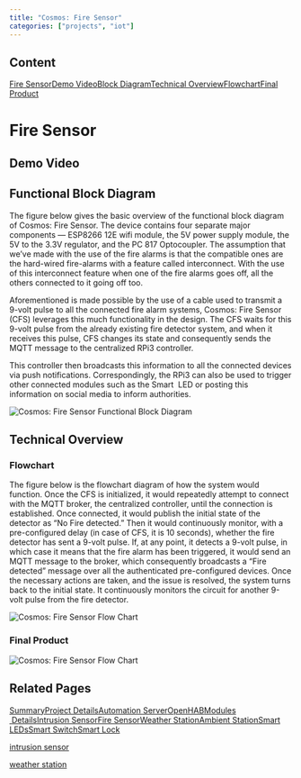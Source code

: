 ```yaml
---
title: "Cosmos: Fire Sensor"
categories: ["projects", "iot"]
---             
```


Content
-------

[Fire Sensor](#fire-sensor)[Demo Video](#demo)[Block Diagram](#block-diagram)[Technical Overview](#overview)[Flowchart](#fc)[Final Product](#final-product)

Fire Sensor
===========

Demo Video
----------

Functional Block Diagram
------------------------

The figure below gives the basic overview of the functional block diagram of Cosmos: Fire Sensor. The device contains four separate major components — ESP8266 12E wifi module, the 5V power supply module, the 5V to the 3.3V regulator, and the PC 817 Optocoupler. The assumption that we’ve made with the use of the fire alarms is that the compatible ones are the hard-wired fire-alarms with a feature called interconnect. With the use of this interconnect feature when one of the fire alarms goes off, all the others connected to it going off too.  
  
Aforementioned is made possible by the use of a cable used to transmit a 9-volt pulse to all the connected fire alarm systems, Cosmos: Fire Sensor (CFS) leverages this much functionality in the design. The CFS waits for this 9-volt pulse from the already existing fire detector system, and when it receives this pulse, CFS changes its state and consequently sends the MQTT message to the centralized RPi3 controller.  
  
This controller then broadcasts this information to all the connected devices via push notifications. Correspondingly, the RPi3 can also be used to trigger other connected modules such as the Smart  LED or posting this information on social media to inform authorities.

![Cosmos: Fire Sensor Functional Block Diagram](https://project-odyssey.s3.us-east-2.amazonaws.com/657e22cc9952152003398c6698d7b0b4.png)

Technical Overview
------------------

### Flowchart

The figure below is the flowchart diagram of how the system would function. Once the CFS is initialized, it would repeatedly attempt to connect with the MQTT broker, the centralized controller, until the connection is established. Once connected, it would publish the initial state of the detector as “No Fire detected.” Then it would continuously monitor, with a pre-configured delay (in case of CFS, it is 10 seconds), whether the fire detector has sent a 9-volt pulse. If, at any point, it detects a 9-volt pulse, in which case it means that the fire alarm has been triggered, it would send an MQTT message to the broker, which consequently broadcasts a “Fire detected” message over all the authenticated pre-configured devices. Once the necessary actions are taken, and the issue is resolved, the system turns back to the initial state. It continuously monitors the circuit for another 9-volt pulse from the fire detector.

![Cosmos: Fire Sensor Flow Chart](https://project-odyssey.s3.us-east-2.amazonaws.com/8d5bf8814ff2a1a1a39d40f8ca7a280e.png)

### Final Product

![Cosmos: Fire Sensor Flow Chart](https://project-odyssey.s3.us-east-2.amazonaws.com/ae21b8dc4ac25e36b0dfe0cb901fe0d4.jpg)

Related Pages
-------------

[Summary](../../2017-11-02cosmos.markdown)[Project Details](2017-11-02-cosmos-01-project-details.markdown)[Automation Server](2017-11-02-cosmos-02-automation-server.markdown)[OpenHAB](2017-11-02-cosmos-03-openhab.markdown)[Modules  Details](2017-11-02-cosmos-04-modules.markdown)[Intrusion Sensor](../../../../projects/iot/cosmos/modules/intrusion-sensor.html)[Fire Sensor](../../../../projects/iot/cosmos/modules/fire-sensor.html)[Weather Station](../../../../projects/iot/cosmos/modules/weather-station.html)[Ambient Station](../../../../projects/iot/cosmos/modules/ambient-station.html)[Smart LEDs](../../../../projects/iot/cosmos/modules/smart-leds.html)[Smart Switch](../../../../projects/iot/cosmos/modules/connected-switches.html)[Smart Lock](../../../../projects/iot/cosmos/modules/smart-lock.html)

[intrusion sensor](../../../../projects/iot/cosmos/modules/intrusion-sensor.html)

[weather station](../../../../projects/iot/cosmos/modules/weather-station.html)

